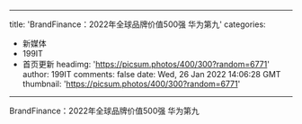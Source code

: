 
---
title: 'BrandFinance：2022年全球品牌价值500强  华为第九'
categories: 
 - 新媒体
 - 199IT
 - 首页更新
headimg: 'https://picsum.photos/400/300?random=6771'
author: 199IT
comments: false
date: Wed, 26 Jan 2022 14:06:28 GMT
thumbnail: 'https://picsum.photos/400/300?random=6771'
---

<div>   
BrandFinance：2022年全球品牌价值500强  华为第九  
</div>
            